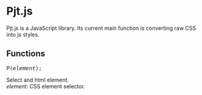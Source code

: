 # Pjt.js
Pjt.js is a JavaScript library.  Its current main function is converting raw CSS into js styles.

## Functions
<pre>
P(<i>element</i>);
</pre>
Select and html element. 
<br>
<i>element</i>: CSS element selector.
    
